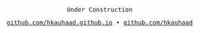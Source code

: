 <samp>

<p align="center">Under Construction</p>

<p align="center"><a href="https://github.com/hkauhaad/hkauhaad.github.io">github.com/hkauhaad.github.io</a> • <a href="https://github.com/hkauhaad">github.com/hkauhaad</a></p>

</samp>

